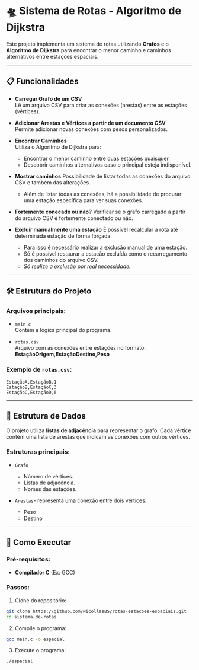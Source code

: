 # 🛸 Sistema de Rotas - Algoritmo de Dijkstra

Este projeto implementa um sistema de rotas utilizando **Grafos** e o **Algoritmo de Dijkstra** para encontrar o menor caminho e caminhos alternativos entre estações espaciais. 

---

## 📋 Funcionalidades

- **Carregar Grafo de um CSV**  
  Lê um arquivo CSV para criar as conexões (arestas) entre as estações (vértices).

- **Adicionar Arestas e Vértices a partir de um documento CSV**  
  Permite adicionar novas conexões com pesos personalizados.

- **Encontrar Caminhos**  
  Utiliza o Algoritmo de Dijkstra para:
  - Encontrar o menor caminho entre duas estações quaisquer.
  - Descobrir caminhos alternativos caso o principal esteja indisponível.

- **Mostrar caminhos**
  Possibilidade de listar todas as conexões do arquivo CSV e também das alterações.
  - Além de listar todas as conexões, há a possibilidade de procurar uma estação específica para ver suas conexões.

- **Fortemente conecado ou não?**
  Verificar se o grafo carregado a partir do arquivo CSV é fortemente conectado ou não.

- **Excluir manualmente uma estação**
  É possível recalcular a rota até determinada estação de forma forçada.
  - Para isso é necessário realizar a exclusão manual de uma estação.
  - Só é possível restaurar a estacão excluída como o recarregamento dos caminhos do arquivo CSV.
  - *Só realize a exclusão por real necessidade.*

---

## 🛠️ Estrutura do Projeto

### Arquivos principais:
- `main.c`  
  Contém a lógica principal do programa.

- `rotas.csv`  
  Arquivo com as conexões entre estações no formato:  
  **EstaçãoOrigem,EstaçãoDestino,Peso**

### Exemplo de `rotas.csv`:
```csv
EstaçãoA,EstaçãoB,1
EstaçãoB,EstaçãoC,3
EstaçãoC,EstaçãoD,6
```
---

## 📂 Estrutura de Dados
  O projeto utiliza **listas de adjacência** para representar o grafo. Cada vértice contém uma lista de arestas que indicam as conexões com outros vértices.

### Estruturas principais:
- `Grafo`
  - Número de vértices.
  - Listas de adjacência.
  - Nomes das estações.

- `Arestas`- representa uma conexão entre dois vértices:
  - Peso
  - Destino

---

## 🚀 Como Executar

### **Pré-requisitos:**
- **Compilador C** (Ex: GCC)

### **Passos:**
  1. Clone do repositório:
  ```bash
  git clone https://github.com/NicollasBS/rotas-estacoes-espaciais.git
  cd sistema-de-rotas
  ```
  2. Compile o programa:
  ```bash
  gcc main.c -o espacial
  ```
  3. Execute o programa:
  ```bash
  ./espacial
  ```

